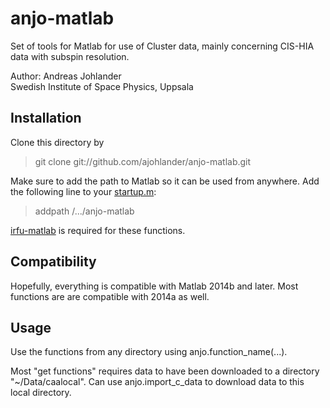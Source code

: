 anjo-matlab
====================
Set of tools for Matlab for use of Cluster data, mainly concerning CIS-HIA data with subspin resolution.

Author: Andreas Johlander  <br />
Swedish Institute of Space Physics, Uppsala

Installation
------------
Clone this directory by 
> git clone git://github.com/ajohlander/anjo-matlab.git

Make sure to add the path to Matlab so it can be used from anywhere. Add the following line to your [startup.m](http://se.mathworks.com/help/matlab/ref/startup.html?searchHighlight=startup.m "startup.m at Mathworks"):
>addpath /.../anjo-matlab

[irfu-matlab](https://github.com/irfu/irfu-matlab "IRFU's github") is required for these functions.

Compatibility
-------------------
Hopefully, everything is compatible with Matlab 2014b and later. Most functions are are compatible with 2014a as well. 

Usage
----------
Use the functions from any directory using anjo.function_name(...). 

Most "get functions" requires data to have been downloaded to a directory "~/Data/caalocal". Can use anjo.import_c_data to download data to this local directory.